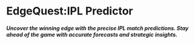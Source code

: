 # EdgeQuest:IPL Predictor
<h5><i>Uncover the winning edge with the precise IPL match predictions. Stay ahead of the game with accurate forecasts and strategic insights.</i></h5>

